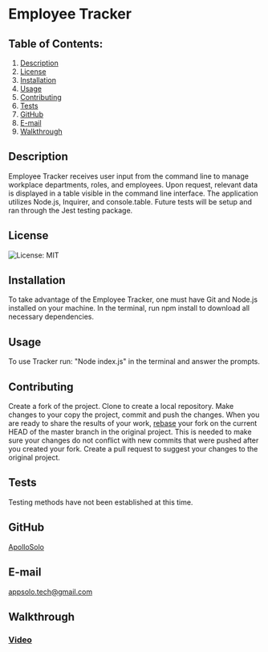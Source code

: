 # Employee Tracker
## Table of Contents:
  1. [Description](#description) 
  2. [License](#license)
  3. [Installation](#installation)
  4. [Usage](#usage)  
  5. [Contributing](#contributing)
  6. [Tests](#tests)
  7. [GitHub](#gitHub)
  8. [E-mail](#e-mail)
  9. [Walkthrough](#walkthrough)
## Description
Employee Tracker receives user input from the command line to manage workplace departments, roles, and employees. Upon request, relevant data is displayed in a table visible in the command line interface. The application utilizes Node.js, Inquirer, and console.table. Future tests will be setup and ran through the Jest testing package.    
## License
![License: MIT](https://img.shields.io/badge/License-MIT-yellow.svg)
## Installation
To take advantage of the Employee Tracker, one must have Git and Node.js installed on your machine. In the terminal, run npm install to download all necessary dependencies.
## Usage
To use Tracker run: "Node index.js" in the terminal and answer the prompts.
## Contributing
Create a fork of the project. Clone to create a local repository. Make changes to your copy the project, commit and push the changes. When you are ready to share the results of your work, [rebase](https://www.jetbrains.com/help/ruby/contribute-to-projects.html?source=google&medium=cpc&campaign=10116875233&gclid=CjwKCAjwoduRBhA4EiwACL5RPwRCscIRY-jH-olu0ltpGsBNk4a8XTZqANyML6Ff8yHeTCtiOt1hqRoCP5YQAvD_BwE#rebase-fork) your fork on the current HEAD of the master branch in the original project. This is needed to make sure your changes do not conflict with new commits that were pushed after you created your fork. Create a pull request to suggest your changes to the original project.
## Tests
Testing methods have not been established at this time. 
## GitHub
[ApolloSolo](https://github.com/ApolloSolo)
## E-mail
appsolo.tech@gmail.com
## Walkthrough
### [Video](https://watch.screencastify.com/v/gExqmOxjquhbxJL7wW9H)
